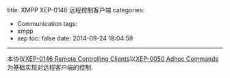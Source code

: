 title: XMPP XEP-0146 远程控制客户端
categories:
  - Communication
tags:
  - xmpp
  - xep
toc: false
date: 2014-09-24 18:04:59
---

本协议[XEP-0146 Remote Controlling Clients][1]以[XEP-0050 Adhoc Commands][2]为基础实现对远程客户端的控制.



  [1]: http://xmpp.org/extensions/xep-0146.html
  [2]: http://xmpp.org/extensions/xep-0050.html
